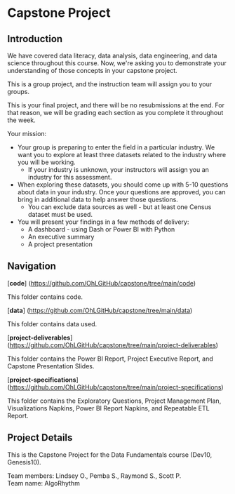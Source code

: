 # Capstone Project

## Introduction

We have covered data literacy, data analysis, data engineering, and data science throughout this course. Now, we're asking you to demonstrate your understanding of those concepts in your capstone project.  

This is a group project, and the instruction team will assign you to your groups.  

This is your final project, and there will be no resubmissions at the end. For that reason, we will be grading each section as you complete it throughout the week.  

Your mission:  

- Your group is preparing to enter the field in a particular industry. We want you to explore at least three datasets related to the industry where you will be working.
  - If your industry is unknown, your instructors will assign you an industry for this assessment.
- When exploring these datasets, you should come up with 5-10 questions about data in your industry. Once your questions are approved, you can bring in additional data to help answer those questions.
  - You can exclude data sources as well - but at least one Census dataset must be used.
- You will present your findings in a few methods of delivery:
  - A dashboard - using Dash or Power BI with Python
  - An executive summary
  - A project presentation

## Navigation

[**code**] (https://github.com/OhLGitHub/capstone/tree/main/code)  

This folder contains code.

[**data**] (https://github.com/OhLGitHub/capstone/tree/main/data)  

This folder contains data used.

[**project-deliverables**] (https://github.com/OhLGitHub/capstone/tree/main/project-deliverables)  

This folder contains the Power BI Report, Project Executive Report, and Capstone Presentation Slides.

[**project-specifications**] (https://github.com/OhLGitHub/capstone/tree/main/project-specifications)  

This folder contains the Exploratory Questions, Project Management Plan, Visualizations Napkins, Power BI Report Napkins, and Repeatable ETL Report.

## Project Details

This is the Capstone Project for the Data Fundamentals course (Dev10, Genesis10).  

Team members: Lindsey O., Pemba S., Raymond S., Scott P.  
Team name: AlgoRhythm
